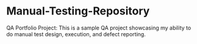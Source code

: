 # Manual-Testing-Repository
QA Portfolio Project: This is a sample QA project showcasing my ability to do manual test design, execution, and defect reporting. 

